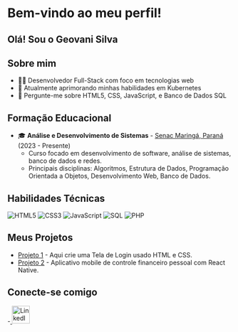 # Bem-vindo ao meu perfil!
## Olá! Sou o Geovani  Silva
## Sobre mim
- 👨‍💻 Desenvolvedor Full-Stack com foco em tecnologias web
- 🌱 Atualmente aprimorando minhas habilidades em Kubernetes
- 💬 Pergunte-me sobre HTML5, CSS, JavaScript, e Banco de Dados SQL

## Formação Educacional
- 🎓 **Análise e Desenvolvimento de Sistemas** - [Senac Maringá, Paraná](https://www.pr.senac.br) (2023 - Presente)
  - Curso focado em desenvolvimento de software, análise de sistemas, banco de dados e redes.
  - Principais disciplinas: Algoritmos, Estrutura de Dados, Programação Orientada a Objetos, Desenvolvimento Web, Banco de Dados.

## Habilidades Técnicas
![HTML5](https://img.shields.io/badge/HTML5-E34F26?style=for-the-badge&logo=html5&logoColor=white)
![CSS3](https://img.shields.io/badge/CSS3-1572B6?style=for-the-badge&logo=css3&logoColor=white)
![JavaScript](https://img.shields.io/badge/JavaScript-F7DF1E?style=for-the-badge&logo=javascript&logoColor=black)
![SQL](https://img.shields.io/badge/SQL-4479A1?style=for-the-badge&logo=MySQL&logoColor=white)
![PHP](https://img.shields.io/badge/PHP-777BB4?style=for-the-badge&logo=php&logoColor=white)


## Meus Projetos
- [Projeto 1](https://github.com/GSSADS/Tela-de-login) - Aqui crie uma Tela de Login usado HTML e CSS.
- [Projeto 2](https://github.com/usuario/projeto2) - Aplicativo mobile de controle financeiro pessoal com React Native.

## Conecte-se comigo
-<a href="https://www.linkedin.com/in/geovani-silva-16b257149/" target="_blank">
  <img src="https://cdn.jsdelivr.net/gh/devicons/devicon/icons/linkedin/linkedin-original.svg" alt="LinkedIn" width="40" height="40"/>
</a>

